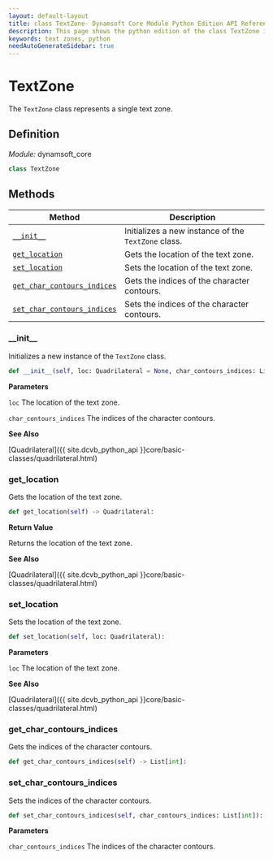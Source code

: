 ```yaml
---
layout: default-layout
title: class TextZone- Dynamsoft Core Module Python Edition API Reference
description: This page shows the python edition of the class TextZone in Dynamsoft Core Module.
keywords: text zones, python
needAutoGenerateSidebar: true
---
```


# TextZone

The `TextZone` class represents a single text zone.

## Definition

*Module:* dynamsoft_core

```python
class TextZone
```

## Methods

| Method               | Description |
|----------------------|-------------|
| [`__init__`](#__init__) | Initializes a new instance of the `TextZone` class. |
| [`get_location`](#get_location) | Gets the location of the text zone. |
| [`set_location`](#set_location) | Sets the location of the text zone. |
| [`get_char_contours_indices`](#get_char_contours_indices) | Gets the indices of the character contours. |
| [`set_char_contours_indices`](#set_char_contours_indices) | Sets the indices of the character contours. |

### \_\_init\_\_

Initializes a new instance of the `TextZone` class.

```python
def __init__(self, loc: Quadrilateral = None, char_contours_indices: List[int] = None):
```

**Parameters**

`loc` The location of the text zone.

`char_contours_indices` The indices of the character contours.

**See Also**

[Quadrilateral]({{ site.dcvb_python_api }}core/basic-classes/quadrilateral.html)

### get_location

Gets the location of the text zone.

```python
def get_location(self) -> Quadrilateral:
```

**Return Value**

Returns the location of the text zone.

**See Also**

[Quadrilateral]({{ site.dcvb_python_api }}core/basic-classes/quadrilateral.html)

### set_location

Sets the location of the text zone.

```python
def set_location(self, loc: Quadrilateral):
```

**Parameters**

`loc` The location of the text zone.

**See Also**

[Quadrilateral]({{ site.dcvb_python_api }}core/basic-classes/quadrilateral.html)

### get_char_contours_indices

Gets the indices of the character contours.

```python
def get_char_contours_indices(self) -> List[int]:
```

### set_char_contours_indices

Sets the indices of the character contours.

```python
def set_char_contours_indices(self, char_contours_indices: List[int]):
```

**Parameters**

`char_contours_indices` The indices of the character contours.


